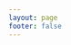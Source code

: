 ```yaml
---
layout: page
footer: false
---
```

<!-- - package name: {{ $params.name }} -->
<!-- - version: {{ $params.language }} -->
<script setup>
import { useData } from 'vitepress'
import { ref } from 'vue'

// params 是一个 Vue ref
const { params } = useData()
//console.log(params.value);
//console.log(params.value.name);

const id = ref("");
const toolName = ref("");
const folder = ref("designTools");
const showLeftads = ref(true);
const showRightads = ref(true);

id.value = params.value.tool;
toolName.value = params.value.tool.replace(".vue","");
if (toolName.value === "Gradient") {
    showLeftads.value = false;
    showRightads.value = false;
}
//path.value = '../components/tools/devTools/' + params.value.tool;
//console.log(toolPath.value);
</script>

<ToolsEntranceV :id="id" :folder="folder" :toolName="toolName" :showLeftads="showLeftads" :showRightads="showRightads"></ToolsEntranceV>
